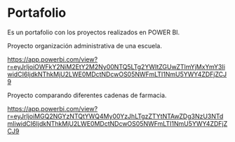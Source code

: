 # Portafolio
Es un portafolio con los proyectos realizados en POWER BI.

Proyecto organización administrativa de una escuela.

https://app.powerbi.com/view?r=eyJrIjoiOWFkY2NiM2EtY2M2Ny00NTQ5LTg2YWItZGUwZTlmYjMxYmY3IiwidCI6IjdkNThkMjU2LWE0MDctNDcwOS05NWFmLTI1NmU5YWY4ZDFjZCJ9


Proyecto comparando diferentes cadenas de farmacia.

https://app.powerbi.com/view?r=eyJrIjoiMGQ2NGYzNTQtYWQ4My00YzJhLTgzZTYtNTAwZDg3NzU3NTdmIiwidCI6IjdkNThkMjU2LWE0MDctNDcwOS05NWFmLTI1NmU5YWY4ZDFjZCJ9
